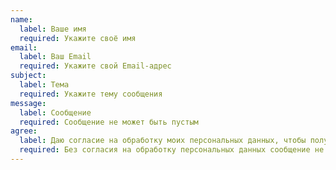 ```yaml
---
name:
  label: Ваше имя
  required: Укажите своё имя
email:
  label: Ваш Email
  required: Укажите свой Email-адрес
subject:
  label: Тема
  required: Укажите тему сообщения
message:
  label: Сообщение
  required: Сообщение не может быть пустым
agree:
  label: Даю согласие на обработку моих персональных данных, чтобы получить ответ на своё сообщение
  required: Без согласия на обработку персональных данных сообщение не может быть отправлено
---
```

